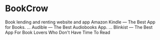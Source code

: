 # BookCrow
Book lending and renting website and app
Amazon Kindle — The Best App for Books. ...
Audible — The Best Audiobooks App. ...
Blinkist — The Best App For Book Lovers Who Don't Have Time To Read
